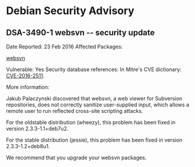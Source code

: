 
Debian Security Advisory
========================


DSA-3490-1 websvn -- security update
------------------------------------



Date Reported:
23 Feb 2016
Affected Packages:

[websvn](https://packages.debian.org/src:websvn)

Vulnerable:
Yes
Security database references:
In Mitre's CVE dictionary: [CVE-2016-2511](https://security-tracker.debian.org/tracker/CVE-2016-2511).  

More information:

Jakub Palaczynski discovered that websvn, a web viewer for Subversion
repositories, does not correctly sanitize user-supplied input, which
allows a remote user to run reflected cross-site scripting attacks.


For the oldstable distribution (wheezy), this problem has been fixed
in version 2.3.3-1.1+deb7u2.


For the stable distribution (jessie), this problem has been fixed in
version 2.3.3-1.2+deb8u1.


We recommend that you upgrade your websvn packages.





